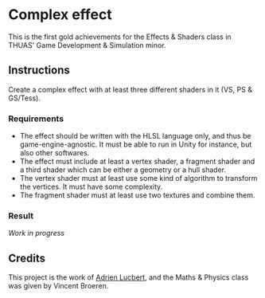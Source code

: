 # Complex effect

This is the first gold achievements for the Effects & Shaders class in THUAS'
Game Development & Simulation minor.

## Instructions

Create a complex effect with at least three different shaders in it (VS, PS &
GS/Tess).

### Requirements

- The effect should be written with the HLSL language only, and thus be
game-engine-agnostic. It must be able to run in Unity for instance, but also
other softwares.
- The effect must include at least a vertex shader, a fragment shader and a
third shader which can be either a geometry or a hull shader.
- The vertex shader must at least use some kind of algorithm to transform the
vertices. It must have some complexity.
- The fragment shader must at least use two textures and combine them.

### Result

*Work in progress*

## Credits

This project is the work of [Adrien Lucbert](https://github.com/adrienlucbert),
and the Maths & Physics class was given by Vincent Broeren.
